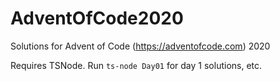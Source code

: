 # AdventOfCode2020
Solutions for Advent of Code (https://adventofcode.com) 2020

Requires TSNode. Run `ts-node Day01` for day 1 solutions, etc.
